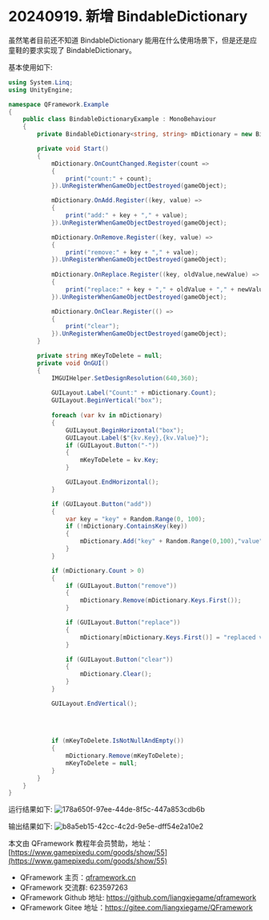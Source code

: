 # 20240919. 新增 BindableDictionary

虽然笔者目前还不知道 BindableDictionary 能用在什么使用场景下，但是还是应童鞋的要求实现了 BindableDictionary。

基本使用如下:

``` csharp
using System.Linq;
using UnityEngine;

namespace QFramework.Example
{
    public class BindableDictionaryExample : MonoBehaviour
    {
        private BindableDictionary<string, string> mDictionary = new BindableDictionary<string, string>();

        private void Start()
        {
            mDictionary.OnCountChanged.Register(count =>
            {
                print("count:" + count);
            }).UnRegisterWhenGameObjectDestroyed(gameObject);

            mDictionary.OnAdd.Register((key, value) =>
            {
                print("add:" + key + "," + value);
            }).UnRegisterWhenGameObjectDestroyed(gameObject);

            mDictionary.OnRemove.Register((key, value) =>
            {
                print("remove:" + key + "," + value);
            }).UnRegisterWhenGameObjectDestroyed(gameObject);
            
            mDictionary.OnReplace.Register((key, oldValue,newValue) =>
            {
                print("replace:" + key + "," + oldValue + "," + newValue);
            }).UnRegisterWhenGameObjectDestroyed(gameObject);

            mDictionary.OnClear.Register(() =>
            {
                print("clear");
            }).UnRegisterWhenGameObjectDestroyed(gameObject);
        }

        private string mKeyToDelete = null;
        private void OnGUI()
        {
            IMGUIHelper.SetDesignResolution(640,360);
            
            GUILayout.Label("Count:" + mDictionary.Count);
            GUILayout.BeginVertical("box");
            
            foreach (var kv in mDictionary)
            {
                GUILayout.BeginHorizontal("box");
                GUILayout.Label($"{kv.Key},{kv.Value}");
                if (GUILayout.Button("-"))
                {
                    mKeyToDelete = kv.Key;
                }

                GUILayout.EndHorizontal();
            }

            if (GUILayout.Button("add"))
            {
                var key = "key" + Random.Range(0, 100);
                if (!mDictionary.ContainsKey(key))
                {
                    mDictionary.Add("key" + Random.Range(0,100),"value" + Random.Range(0,100));    
                }
            }

            if (mDictionary.Count > 0)
            {
                if (GUILayout.Button("remove"))
                {
                    mDictionary.Remove(mDictionary.Keys.First());
                }

                if (GUILayout.Button("replace"))
                {
                    mDictionary[mDictionary.Keys.First()] = "replaced value" + Random.Range(0, 100);
                }

                if (GUILayout.Button("clear"))
                {
                    mDictionary.Clear();
                }
            }

            GUILayout.EndVertical();
            
            
            
            
            if (mKeyToDelete.IsNotNullAndEmpty())
            {
                mDictionary.Remove(mKeyToDelete);
                mKeyToDelete = null;
            }
        }
    }
}

```

运行结果如下:
![178a650f-97ee-44de-8f5c-447a853cdb6b](https://file.liangxiegame.com/178a650f-97ee-44de-8f5c-447a853cdb6b.gif)

输出结果如下:
![b8a5eb15-42cc-4c2d-9e5e-dff54e2a10e2](https://file.liangxiegame.com/b8a5eb15-42cc-4c2d-9e5e-dff54e2a10e2.png)

本文由 QFramework 教程年会员赞助，地址：[https://www.gamepixedu.com/goods/show/55](https://www.gamepixedu.com/goods/show/55)

* QFramework 主页：[qframework.cn](https://qframework.cn)
* QFramework 交流群: 623597263
* QFramework Github 地址: <https://github.com/liangxiegame/qframework>
* QFramework Gitee 地址：<https://gitee.com/liangxiegame/QFramework>
